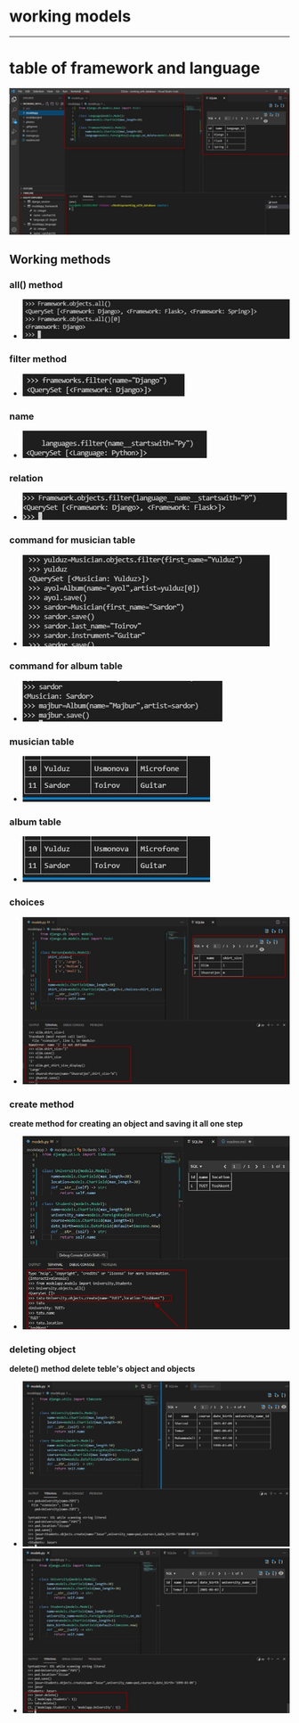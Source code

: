 # working models
----
# table of framework and language
![table framework](photos/lan_frame1.jpg)

## Working methods
### all() method
- ![all() method](photos/all_method.jpg)
### filter method
- ![filter method](photos/filter_method.jpg)
### name
- ![name](photos/name_startswith.jpg)
### relation
- ![relation](photos/lan_frame_relation.jpg)
### command for musician table
- ![musician](photos/command_musician.jpg)
### command for album table
- ![album](photos/command_album.jpg)

### musician table
- ![musician](photos/table_musician.jpg)
### album table
- ![album](photos/table_musician.jpg)

### choices
- ![choices](photos/choices.jpg)

### create method
**create method for creating an object and saving it all one step**
- ![create](photos/create_method.jpg)
### deleting object

**delete() method delete teble's object and objects**
- ![delete](photos/before.jpg)
- ![delete](photos/after.jpg)